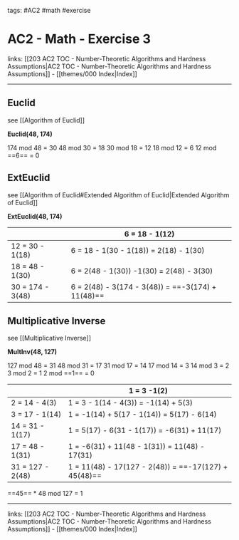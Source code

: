 tags: #AC2 #math #exercise 

# AC2 - Math - Exercise 3

links: [[203 AC2 TOC - Number-Theoretic Algorithms and Hardness Assumptions|AC2 TOC - Number-Theoretic Algorithms and Hardness Assumptions]] - [[themes/000 Index|Index]]

---

## Euclid

see [[Algorithm of Euclid]]

**Euclid(48, 174)**

174 mod 48 = 30
48 mod 30 = 18
30 mod 18 = 12
18 mod 12 = 6
12 mod ==6== = 0

## ExtEuclid

see [[Algorithm of Euclid#Extended Algorithm of Euclid|Extended Algorithm of Euclid]]

**ExtEuclid(48, 174)**

| | 6 = 18 - 1(12) |
| ---------------- | --------------------------------------- |
| 12 = 30 - 1(18)  | 6 = 18 - 1(30 - 1(18)) = 2(18) - 1(30)   |
| 18 = 48 - 1(30)  | 6 = 2(48 - 1(30)) -1(30) = 2(48) - 3(30) |
| 30 = 174 - 3(48) | 6 = 2(48) - 3(174 - 3(48)) = ==-3(174) + 11(48)== |

## Multiplicative Inverse

see [[Multiplicative Inverse]]

**MultInv(48, 127)**

127 mod 48 = 31
48 mod 31 = 17
31 mod 17 = 14
17 mod 14 = 3
14 mod 3 = 2
3 mod 2 = 1
2 mod ==1== = 0

|                  | 1 = 3 -1(2)                                      |
| ---------------- | ------------------------------------------------ |
| 2 = 14 - 4(3)    | 1 = 3 - 1(14 - 4(3)) = -1(14) + 5(3)             |
| 3 = 17 - 1(14)   | 1 = -1(14) + 5(17 - 1(14)) = 5(17) - 6(14)       |
| 14 = 31 - 1(17)  | 1 = 5(17) - 6(31 - 1(17)) = -6(31) + 11(17)      |
| 17 = 48 - 1(31)  | 1 = -6(31) + 11(48 - 1(31)) = 11(48) - 17(31)    |
| 31 = 127 - 2(48) | 1 = 11(48) - 17(127 - 2(48)) = ==-17(127) + 45(48)== |

==45== * 48 mod 127 = 1

---
links: [[203 AC2 TOC - Number-Theoretic Algorithms and Hardness Assumptions|AC2 TOC - Number-Theoretic Algorithms and Hardness Assumptions]] - [[themes/000 Index|Index]]